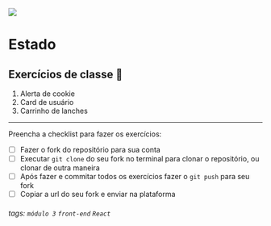 ![](https://i.imgur.com/xG74tOh.png)

# Estado

## Exercícios de classe 🏫
1. Alerta de cookie
2. Card de usuário
3. Carrinho de lanches

---

Preencha a checklist para fazer os exercícios:

-   [ ] Fazer o fork do repositório para sua conta
-   [ ] Executar `git clone` do seu fork no terminal para clonar o repositório, ou clonar de outra maneira
-   [ ] Após fazer e commitar todos os exercícios fazer o `git push` para seu fork
-   [ ] Copiar a url do seu fork e enviar na plataforma

###### tags: `módulo 3` `front-end` `React`

